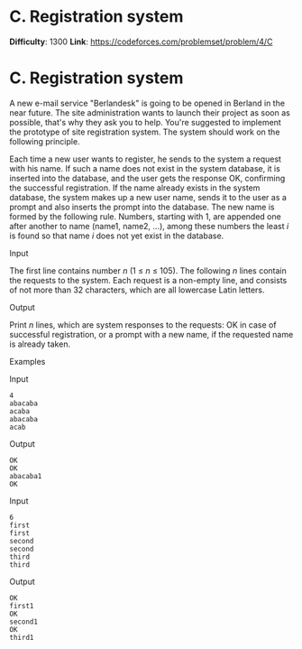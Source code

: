 # C. Registration system 
**Difficulty**: 1300 
**Link**: https://codeforces.com/problemset/problem/4/C

# C. Registration system
A new e-mail service "Berlandesk" is going to be opened in Berland in the near
future. The site administration wants to launch their project as soon as
possible, that's why they ask you to help. You're suggested to implement the
prototype of site registration system. The system should work on the following
principle.

Each time a new user wants to register, he sends to the system a request with
his name. If such a name does not exist in the system database, it is inserted
into the database, and the user gets the response OK, confirming the
successful registration. If the name already exists in the system database,
the system makes up a new user name, sends it to the user as a prompt and also
inserts the prompt into the database. The new name is formed by the following
rule. Numbers, starting with 1, are appended one after another to name (name1,
name2, ...), among these numbers the least _i_ is found so that name _i_ does
not yet exist in the database.

Input

The first line contains number _n_ (1 ≤  _n_ ≤ 105). The following _n_ lines
contain the requests to the system. Each request is a non-empty line, and
consists of not more than 32 characters, which are all lowercase Latin
letters.

Output

Print _n_ lines, which are system responses to the requests: OK in case of
successful registration, or a prompt with a new name, if the requested name is
already taken.

Examples

Input

    
    
    4  
    abacaba  
    acaba  
    abacaba  
    acab  
    

Output

    
    
    OK  
    OK  
    abacaba1  
    OK  
    

Input

    
    
    6  
    first  
    first  
    second  
    second  
    third  
    third  
    

Output

    
    
    OK  
    first1  
    OK  
    second1  
    OK  
    third1  
    

